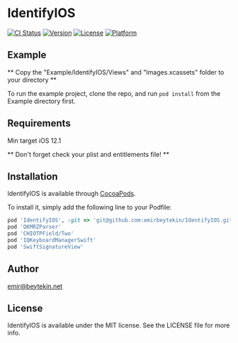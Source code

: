 # IdentifyIOS

[![CI Status](https://img.shields.io/travis/emir@beytekin.net/IdentifyIOS.svg?style=flat)](https://travis-ci.org/emir@beytekin.net/IdentifyIOS)
[![Version](https://img.shields.io/cocoapods/v/IdentifyIOS.svg?style=flat)](https://cocoapods.org/pods/IdentifyIOS)
[![License](https://img.shields.io/cocoapods/l/IdentifyIOS.svg?style=flat)](https://cocoapods.org/pods/IdentifyIOS)
[![Platform](https://img.shields.io/cocoapods/p/IdentifyIOS.svg?style=flat)](https://cocoapods.org/pods/IdentifyIOS)

## Example

** Copy the "Example/IdentifyIOS/Views" and "Images.xcassets" folder to your directory **
                    
To run the example project, clone the repo, and run `pod install` from the Example directory first.

## Requirements
Min target iOS 12.1
                    
** Don't forget check your plist and entitlements file! **

## Installation

IdentifyIOS is available through [CocoaPods](https://cocoapods.org). 
                    
To install it, simply add the following line to your Podfile:

```ruby
pod 'IdentifyIOS', :git => 'git@github.com:emirbeytekin/IdentifyIOS.git', :tag => '0.1.3'
pod 'QKMRZParser'
pod 'CHIOTPField/Two'
pod 'IQKeyboardManagerSwift'
pod 'SwiftSignatureView'
```

## Author

emir@beytekin.net

## License

IdentifyIOS is available under the MIT license. See the LICENSE file for more info.

